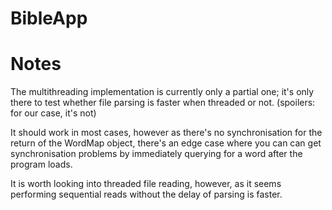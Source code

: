 BibleApp
========

Notes
=====
The multithreading implementation is currently only a partial one; it's only there to test whether file parsing is faster when threaded or not. (spoilers: for our case, it's not)

It should work in most cases, however as there's no synchronisation for the return of the WordMap object, there's an edge case where you can can get synchronisation problems by immediately querying for a word after the program loads. 

It is worth looking into threaded file reading, however, as it seems performing sequential reads without the delay of parsing is faster.  